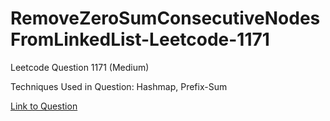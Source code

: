 # RemoveZeroSumConsecutiveNodesFromLinkedList-Leetcode-1171

Leetcode Question 1171 (Medium)

Techniques Used in Question:
Hashmap, Prefix-Sum

[Link to Question](https://leetcode.com/problems/remove-zero-sum-consecutive-nodes-from-linked-list/)

